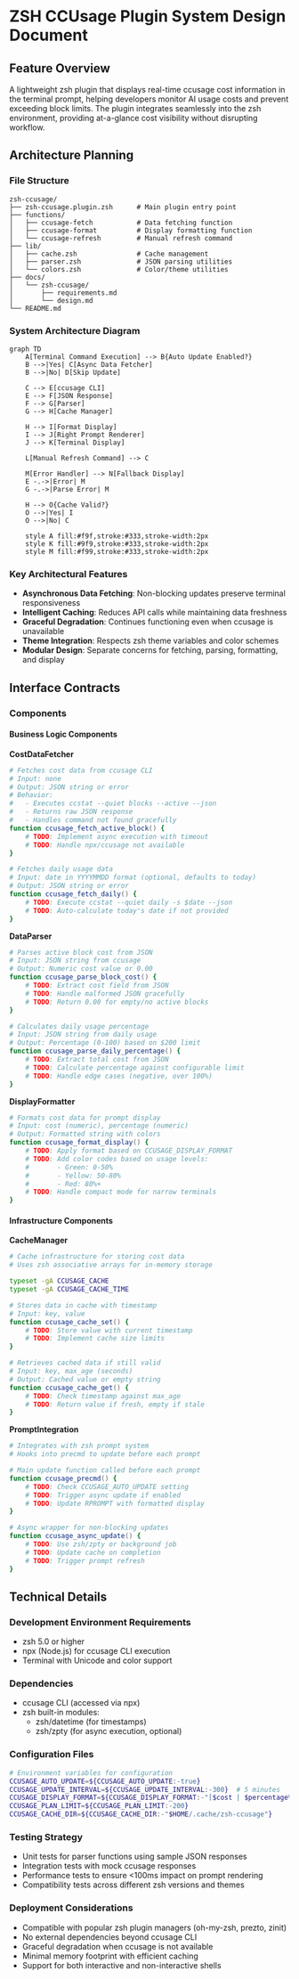 # ZSH CCUsage Plugin System Design Document

## Feature Overview
A lightweight zsh plugin that displays real-time ccusage cost information in the terminal prompt, helping developers monitor AI usage costs and prevent exceeding block limits. The plugin integrates seamlessly into the zsh environment, providing at-a-glance cost visibility without disrupting workflow.

## Architecture Planning

### File Structure
```
zsh-ccusage/
├── zsh-ccusage.plugin.zsh      # Main plugin entry point
├── functions/
│   ├── ccusage-fetch           # Data fetching function
│   ├── ccusage-format          # Display formatting function
│   └── ccusage-refresh         # Manual refresh command
├── lib/
│   ├── cache.zsh               # Cache management
│   ├── parser.zsh              # JSON parsing utilities
│   └── colors.zsh              # Color/theme utilities
├── docs/
│   └── zsh-ccusage/
│       ├── requirements.md
│       └── design.md
└── README.md
```

### System Architecture Diagram
```mermaid
graph TD
    A[Terminal Command Execution] --> B{Auto Update Enabled?}
    B -->|Yes| C[Async Data Fetcher]
    B -->|No| D[Skip Update]
    
    C --> E[ccusage CLI]
    E --> F[JSON Response]
    F --> G[Parser]
    G --> H[Cache Manager]
    
    H --> I[Format Display]
    I --> J[Right Prompt Renderer]
    J --> K[Terminal Display]
    
    L[Manual Refresh Command] --> C
    
    M[Error Handler] --> N[Fallback Display]
    E -.->|Error| M
    G -.->|Parse Error| M
    
    H --> O{Cache Valid?}
    O -->|Yes| I
    O -->|No| C
    
    style A fill:#f9f,stroke:#333,stroke-width:2px
    style K fill:#9f9,stroke:#333,stroke-width:2px
    style M fill:#f99,stroke:#333,stroke-width:2px
```

### Key Architectural Features
- **Asynchronous Data Fetching**: Non-blocking updates preserve terminal responsiveness
- **Intelligent Caching**: Reduces API calls while maintaining data freshness
- **Graceful Degradation**: Continues functioning even when ccusage is unavailable
- **Theme Integration**: Respects zsh theme variables and color schemes
- **Modular Design**: Separate concerns for fetching, parsing, formatting, and display

## Interface Contracts

### Components

#### Business Logic Components

**CostDataFetcher**
```zsh
# Fetches cost data from ccusage CLI
# Input: none
# Output: JSON string or error
# Behavior: 
#   - Executes ccstat --quiet blocks --active --json
#   - Returns raw JSON response
#   - Handles command not found gracefully
function ccusage_fetch_active_block() {
    # TODO: Implement async execution with timeout
    # TODO: Handle npx/ccusage not available
}

# Fetches daily usage data
# Input: date in YYYYMMDD format (optional, defaults to today)
# Output: JSON string or error
function ccusage_fetch_daily() {
    # TODO: Execute ccstat --quiet daily -s $date --json
    # TODO: Auto-calculate today's date if not provided
}
```

**DataParser**
```zsh
# Parses active block cost from JSON
# Input: JSON string from ccusage
# Output: Numeric cost value or 0.00
function ccusage_parse_block_cost() {
    # TODO: Extract cost field from JSON
    # TODO: Handle malformed JSON gracefully
    # TODO: Return 0.00 for empty/no active blocks
}

# Calculates daily usage percentage
# Input: JSON string from daily usage
# Output: Percentage (0-100) based on $200 limit
function ccusage_parse_daily_percentage() {
    # TODO: Extract total cost from JSON
    # TODO: Calculate percentage against configurable limit
    # TODO: Handle edge cases (negative, over 100%)
}
```

**DisplayFormatter**
```zsh
# Formats cost data for prompt display
# Input: cost (numeric), percentage (numeric)
# Output: Formatted string with colors
function ccusage_format_display() {
    # TODO: Apply format based on CCUSAGE_DISPLAY_FORMAT
    # TODO: Add color codes based on usage levels:
    #       - Green: 0-50%
    #       - Yellow: 50-80%
    #       - Red: 80%+
    # TODO: Handle compact mode for narrow terminals
}
```

#### Infrastructure Components

**CacheManager**
```zsh
# Cache infrastructure for storing cost data
# Uses zsh associative arrays for in-memory storage

typeset -gA CCUSAGE_CACHE
typeset -gA CCUSAGE_CACHE_TIME

# Stores data in cache with timestamp
# Input: key, value
function ccusage_cache_set() {
    # TODO: Store value with current timestamp
    # TODO: Implement cache size limits
}

# Retrieves cached data if still valid
# Input: key, max_age (seconds)
# Output: Cached value or empty string
function ccusage_cache_get() {
    # TODO: Check timestamp against max_age
    # TODO: Return value if fresh, empty if stale
}
```

**PromptIntegration**
```zsh
# Integrates with zsh prompt system
# Hooks into precmd to update before each prompt

# Main update function called before each prompt
function ccusage_precmd() {
    # TODO: Check CCUSAGE_AUTO_UPDATE setting
    # TODO: Trigger async update if enabled
    # TODO: Update RPROMPT with formatted display
}

# Async wrapper for non-blocking updates
function ccusage_async_update() {
    # TODO: Use zsh/zpty or background job
    # TODO: Update cache on completion
    # TODO: Trigger prompt refresh
}
```

## Technical Details

### Development Environment Requirements
- zsh 5.0 or higher
- npx (Node.js) for ccusage CLI execution
- Terminal with Unicode and color support

### Dependencies
- ccusage CLI (accessed via npx)
- zsh built-in modules:
  - zsh/datetime (for timestamps)
  - zsh/zpty (for async execution, optional)

### Configuration Files
```zsh
# Environment variables for configuration
CCUSAGE_AUTO_UPDATE=${CCUSAGE_AUTO_UPDATE:-true}
CCUSAGE_UPDATE_INTERVAL=${CCUSAGE_UPDATE_INTERVAL:-300}  # 5 minutes
CCUSAGE_DISPLAY_FORMAT=${CCUSAGE_DISPLAY_FORMAT:-"[$cost | $percentage%]"}
CCUSAGE_PLAN_LIMIT=${CCUSAGE_PLAN_LIMIT:-200}
CCUSAGE_CACHE_DIR=${CCUSAGE_CACHE_DIR:-"$HOME/.cache/zsh-ccusage"}
```

### Testing Strategy
- Unit tests for parser functions using sample JSON responses
- Integration tests with mock ccusage responses
- Performance tests to ensure <100ms impact on prompt rendering
- Compatibility tests across different zsh versions and themes

### Deployment Considerations
- Compatible with popular zsh plugin managers (oh-my-zsh, prezto, zinit)
- No external dependencies beyond ccusage CLI
- Graceful degradation when ccusage is not available
- Minimal memory footprint with efficient caching
- Support for both interactive and non-interactive shells